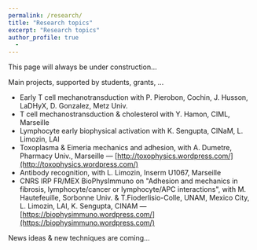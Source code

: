 ```yaml
---
permalink: /research/
title: "Research topics"
excerpt: "Research topics"
author_profile: true
  - 
---
```


This page will always be under construction…

Main projects, supported by students, grants, …

  - Early T cell mechanotransduction with P. Pierobon, Cochin, J. Husson, LaDHyX, D. Gonzalez, Metz Univ.
  - T cell mechanostransduction & cholesterol with Y. Hamon, CIML, Marseille
  - Lymphocyte early biophysical activation with K. Sengupta, CINaM, L. Limozin, LAI
  - Toxoplasma & Eimeria mechanics and adhesion, with A. Dumetre, Pharmacy Univ., Marseille — [http://toxophysics.wordpress.com/](http://toxophysics.wordpress.com/)
  - Antibody recognition, with L. Limozin, Inserm U1067, Marseille
  - CNRS IRP FR/MEX BioPhysImmuno on "Adhesion and mechanics in fibrosis, lymphocyte/cancer or lymphocyte/APC interactions", with M. Hautefeuille, Sorbonne Univ. & T.Fioderlisio-Colle, UNAM, Mexico City, L. Limozin, LAI, K. Sengupta, CINAM  — [https://biophysimmuno.wordpress.com/](https://biophysimmuno.wordpress.com/)

News ideas & new techniques are coming…